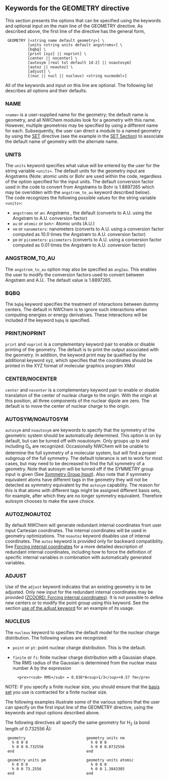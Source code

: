 ## Keywords for the GEOMETRY directive

This section presents the options that can be specified using the
keywords and optional input on the main line of the GEOMETRY directive.
As described above, the first line of the directive has the general
form,
```
 GEOMETRY [<string name default geometry>] \  
          [units <string units default angstroms>] \  
          [bqbq] \  
          [print [xyz] || noprint] \ 
          [center || nocenter] \
          [autosym [real tol default 1d-2] || noautosym]  
          [autoz || noautoz] \  
          [adjust] \  
          [(nuc || nucl || nucleus) <string nucmodel>]
```
All of the keywords and input on this line are optional. The following
list describes all options and their defaults.

### NAME  
`<name>` is a user-supplied name for the geometry; the default name is
    geometry, and all NWChem modules look for a geometry with this name.
    However, multiple geometries may be specified by using a different
    name for each. Subsequently, the user can direct a module to a named
    geometry by using the [SET](SET.md) directive (see the example in the [SET Section](SET.md))
    to associate the default name of geometry with the alternate name.
  
### UNITS  
The `units`  keyword specifies what value will be entered by the user
    for the string variable `<units>`. The default units for the geometry
    input are Angstrøms (Note: atomic units or Bohr are used within the
    code, regardless of the option specified for the input units. The
    default conversion factor used in the code to convert from Angstrøms
    to Bohr is 1.8897265 which may be overidden with the
    `angstrom_to_au` keyword described below).    
 The code recognizes the following possible values for the string variable `<units>`:  
  
* `angstroms` or `an`: Angstrøms , the default (converts to A.U. using the Angstrøm to A.U. conversion factor)  
* `au` or `atomic` or `bohr`: Atomic units (A.U.)  
* `nm` or `nanometers`: nanometers (converts to A.U. using a conversion factor computed as 10.0 times the Angstrøm to A.U. conversion factor)   
* `pm` or `picometers`: `picometers` (converts to A.U. using a conversion factor computed as 0.01 times the Angstrøm to A.U. conversion factor)     
    
### ANGSTROM_TO_AU
  The  `angstrom_to_au` option may also be specified as `ang2au`. This enables the
    user to modify the conversion factors used to convert between
    Angstrøm and A.U.. The default value is 1.8897265.
  
### BQBQ
  The `bqbq`  keyword specifies the treatment of interactions between
    dummy centers. The default in NWChem is to ignore such interactions
    when computing energies or energy derivatives. These interactions
    will be included if the keyword `bqbq` is specified.
  
### PRINT/NOPRINT
   `print` and `noprint` is a complementary keyword pair to enable or disable
    printing of the geometry. The default is to print the output
    associated with the geometry. In addition, the keyword print may be
    qualified by the additional keyword xyz, which specifies that the
    coordinates should be printed in the XYZ format of molecular
    graphics program XMol
  
### CENTER/NOCENTER  
  `center` and `nocenter` is a complementary keyword pair to enable or
    disable translation of the center of nuclear charge to the origin.
    With the origin at this position, all three components of the
    nuclear dipole are zero. The default is to move the center of
    nuclear charge to the origin.
  
### AUTOSYM/NOAUTOSYM   
  `autosym` and `noautosym` are keywords to specify that the symmetry of the
    geometric system should be automatically determined. This option is
    on by default, but can be turned off with noautosym. Only groups up
    to and including O<sub>h</sub> are recognized. Occasionally NWChem will
    be unable to determine the full symmetry of a molecular system, but
    will find a proper subgroup of the full symmetry. The default
    tolerance is set to work for most cases, but may need to be
    decreased to find the full symmetry of a geometry. Note that autosym
    will be turned off if the SYMMETRY group input is given (See
    [Symmetry Group
    Input](SYMMETRY----Symmetry-Group-Input)). Also note
    that if symmetry equivalent atoms have different tags in the
    geometry they will not be detected as symmetry equivalent by the
    `autosym` capability. The reason for this is that atoms with different
    tags might be assigned different basis sets, for example, after
    which they are no longer symmetry equivalent. Therefore autosym
    chooses to make the save choice.
  
### AUTOZ/NOAUTOZ
By default NWChem will generate
    redundant internal coordinates from user input Cartesian
    coordinates. The internal coordinates will be used in geometry
    optimizations. The `noautoz` keyword disables use of internal
    coordinates. The `autoz` keyword is provided only for backward
    compatibility. See [Forcing internal
    coordinates](ZCOORD-Forcing-internal-coordinates) for
    a more detailed description of redundant internal coordinates,
    including how to force the definition of specific internal variables
    in combination with automatically generated variables.
  
### ADJUST  
  Use of the `adjust` keyword indicates that an existing geometry is to be adjusted.
    Only new input for the redundant internal coordinates may be
    provided ([ZCOORD: Forcing internal
    coordinates](ZCOORD-Forcing-internal-coordinates.md)). It
    is not possible to define new centers or to modify the point group
    using this keyword. See  the section [use of the adjust keyword](ZCOORD-Forcing-internal-coordinates.md#how-to-use-the-adjust-keyword) for
    an example of its usage.
  
### NUCLEUS  
The `nucleus`  keyword to specifies the default model for the nuclear
    charge distribution. The following values are recognized:  

* `point` or `pt`: point nuclear charge distribution. This is the default.  
* `finite` or `fi`: finite nuclear charge distribution with a Gaussian shape.
The RMS radius of the Gaussian is determined from the nuclear mass number A by the expression
  
        <pre>r<sub> RMS</sub> = 0.836*A<sup>1/3</sup>+0.57 fm</pre>
  	
NOTE: If you specify a finite nuclear size, you should ensure that the
[basis set](Basis) you use is contracted for a finite nuclear
size.

The following examples illustrate some of the various options that the
user can specify on the first input line of the GEOMETRY directive,
using the keywords and input options described above.

The following directives all specify the same geometry for  H<sub>2</sub> (a
bond length of 0.732556 Å):
```
 geometry                           geometry units nm     
   h 0 0 0                            h 0 0 0             
   h 0 0 0.732556                     h 0 0 0.0732556     
 end                                end                  

 geometry units pm                  geometry units atomic  
   h 0 0 0                            h 0 0 0               
   h 0 0 73.2556                      h 0 0 1.3843305       
 end                                end
```
